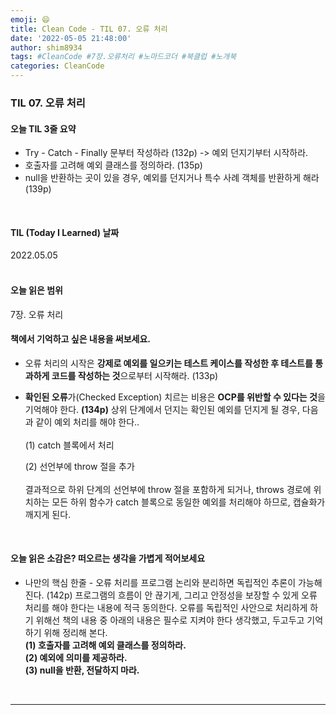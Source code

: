 ```yaml
---
emoji: 😄
title: Clean Code - TIL 07. 오류 처리
date: '2022-05-05 21:48:00'
author: shim8934
tags: #CleanCode #7장.오류처리 #노마드코더 #북클럽 #노개북
categories: CleanCode
---
```

### TIL 07. 오류 처리
#### **오늘 TIL 3줄 요약**

- Try - Catch - Finally 문부터 작성하라 (132p) -> 예외 던지기부터 시작하라.
- 호출자를 고려해 예외 클래스를 정의하라. (135p)
- null을 반환하는 곳이 있을 경우, 예외를 던지거나 특수 사례 객체를 반환하게 해라 (139p)

<br/>

#### **TIL (Today I Learned) 날짜**

2022.05.05
<br/><br/>

#### **오늘 읽은 범위**

7장. 오류 처리
<br/>


#### 책에서 기억하고 싶은 내용을 써보세요.

- 오류 처리의 시작은 **강제로 예외를 일으키는 테스트 케이스를 작성한 후 테스트를 통과하게 코드를 작성하는 것**으로부터 시작해라. (133p)

- **확인된 오류**가(Checked Exception) 치르는 비용은 **OCP를 위반할 수 있다는 것**을 기억해야 한다. **(134p)**
  상위 단계에서 던지는 확인된 예외를 던지게 될 경우, 다음과 같이 예외 처리를 해야 한다..<br/><br/>
  (1) catch 블록에서 처리

  (2) 선언부에 throw 절을 추가<br/><br/>
  결과적으로 하위 단계의 선언부에 throw 절을 포함하게 되거나, throws 경로에 위치하는 모든 하위 함수가 catch 블록으로 동일한 예외를 처리해야 하므로, 캡슐화가 깨지게 된다.

<br/>


#### **오늘 읽은 소감은? 떠오르는 생각을 가볍게 적어보세요**

-  나만의 핵심 한줄 - 오류 처리를 프로그램 논리와 분리하면 독립적인 추론이 가능해 진다. (142p)
    프로그램의 흐름이 안 끊기게, 그리고 안정성을 보장할 수 있게 오류 처리를 해야 한다는 내용에 적극 동의한다. 오류를 독립적인 사안으로 처리하게 하기 위해선 책의 내용 중 아래의 내용은 필수로 지켜야 한다 생각했고, 두고두고 기억하기 위해 정리해 본다.<br/>
    **(1) 호출자를 고려해 예외 클래스를 정의하라.<br/>**
    **(2) 예외에 의미를 제공하라.<br/>**
    **(3) null을 반환, 전달하지 마라.**

<br/>


---


```toc

```